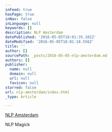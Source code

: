 ```yaml
---
inFeed: true
hasPage: true
inNav: false
inLanguage: null
keywords: []
description: NLP Amsterdam
datePublished: '2016-05-05T18:01:35.102Z'
dateModified: '2016-05-05T18:01:18.556Z'
title: ''
author: []
sourcePath: _posts/2016-05-05-nlp-amsterdam.md
authors: []
publisher:
  name: null
  domain: null
  url: null
  favicon: null
starred: false
url: nlp-amsterdam/index.html
_type: Article

---
```

[NLP Amsterdam][0]

NLP Magick

[0]: http://nlp.amsterdam/